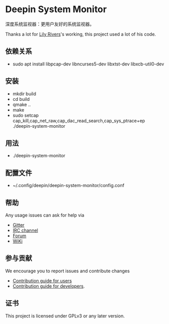 # Deepin System Monitor

深度系统监视器：更用户友好的系统监视器。

Thanks a lot for [Lily Rivers](https://github.com/VioletDarkKitty/system-monitor)'s working, this project used a lot of his code.

## 依赖关系

* sudo apt install libpcap-dev libncurses5-dev libxtst-dev libxcb-util0-dev

## 安装

* mkdir build
* cd build
* qmake ..
* make
* sudo setcap cap_kill,cap_net_raw,cap_dac_read_search,cap_sys_ptrace+ep ./deepin-system-monitor

## 用法

* ./deepin-system-monitor

## 配置文件

* ~/.config/deepin/deepin-system-monitor/config.conf

## 帮助

Any usage issues can ask for help via

* [Gitter](https://gitter.im/orgs/linuxdeepin/rooms)
* [IRC channel](https://webchat.freenode.net/?channels=deepin)
* [Forum](https://bbs.deepin.org)
* [WiKi](http://wiki.deepin.org/)

## 参与贡献

We encourage you to report issues and contribute changes

* [Contribution guide for users](http://wiki.deepin.org/index.php?title=Contribution_Guidelines_for_Users)
* [Contribution guide for developers](http://wiki.deepin.org/index.php?title=Contribution_Guidelines_for_Developers).

## 证书

This project is licensed under GPLv3 or any later version.
